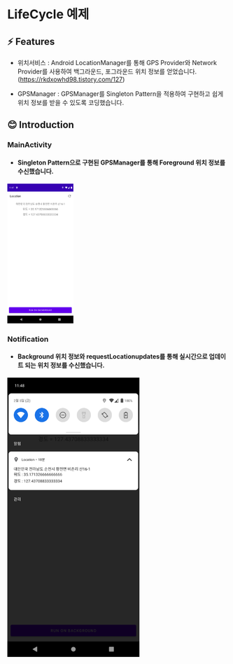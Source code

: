 # LifeCycle 예제

## ⚡ Features
* 위치서비스 : Android LocationManager를 통해 GPS Provider와 Network Provider를 사용하여 백그라운드, 포그라운드 위치 정보를 얻었습니다. (https://rkdxowhd98.tistory.com/127)

* GPSManager : GPSManager를 Singleton Pattern을 적용하여 구현하고 쉽게 위치 정보를 받을 수 있도록 코딩했습니다.

## 😊 Introduction
### MainActivity
* #### Singleton Pattern으로 구현된 GPSManager를 통해 Foreground 위치 정보를 수신했습니다.
<img src="./readme/MainActivity.png" alt="MainActivity" width="30%">

### Notification
* #### Background 위치 정보와 requestLocationupdates를 통해 실시간으로 업데이트 되는 위치 정보를 수신했습니다.
<img src="./readme/Notification.png" alt="Notification" width="60%">